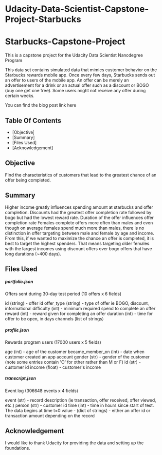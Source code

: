 # Udacity-Data-Scientist-Capstone-Project-Starbucks

# Starbucks-Capstone-Project
This is a capstone project for the Udacity Data Scientist Nanodegree Program

This data set contains simulated data that mimics customer behavior on the Starbucks rewards mobile app. Once every few days, Starbucks sends out an offer to users of the mobile app. An offer can be merely an advertisement for a drink or an actual offer such as a discount or BOGO (buy one get one free). Some users might not receive any offer during certain weeks.
   
You can find the blog post link here
## Table Of Contents  
* [Objective]
* [Summary]
* [Files Used]  
* [Acknowledgement] 


<a name="moti"></a>
## Objective
Find the characteristics of customers that lead to the greatest chance of an offer being completed.

<a name="summary"></a>
## Summary 
Higher income greatly influences spending amount at starbucks and offer completion.
Discounts had the greatest offer completion rate followed by bogo but had the lowest reward rate.
Duration of the offer influences offer completion rate
Females complete offers more often than males and even though on average females spend much more than males, there is no distinction in offer targeting between male and female by age and income.
From this, if we wanted to maximize the chance an offer is completed, it is best to target the highest spenders. That means targeting older females with the largest incomes using discount offers over bogo offers that have long durations (~400 days).     

<a name="desc"></a>
## Files Used

##### portfolio.json
Offers sent during 30-day test period (10 offers x 6 fields)

id (string) - offer id
offer_type (string) - type of offer ie BOGO, discount, informational
difficulty (int) - minimum required spend to complete an offer
reward (int) - reward given for completing an offer
duration (int) - time for offer to be open, in days
channels (list of strings)


##### profile.json
Rewards program users (17000 users x 5 fields)

age (int) - age of the customer
became_member_on (int) - date when customer created an app account
gender (str) - gender of the customer (note some entries contain 'O' for other rather than M or F)
id (str) - customer id
income (float) - customer's income 

##### transcript.json
Event log (306648 events x 4 fields)

event (str) - record description (ie transaction, offer received, offer viewed, etc.)
person (str) - customer id
time (int) - time in hours since start of test. The data begins at time t=0
value - (dict of strings) - either an offer id or transaction amount depending on the record


<a name="acknow"/></a>
## Acknowledgement
I would like to thank Udacity for providing the data and setting up the foundations.
